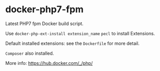 # docker-php7-fpm

Latest PHP7 fpm Docker build script.

Use `docker-php-ext-install extension_name` `pecl` to install Extensions.

Default installed extensions: see the `Dockerfile` for more detail.

`Composer` also installed.

More info: https://hub.docker.com/_/php/
